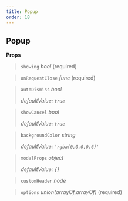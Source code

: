 ```yaml
---
title: Popup
order: 18
---
```



## Popup

**Props**

> `showing` _bool_  (required)
> 
 


> `onRequestClose` _func_  (required)
> 
 


> `autoDismiss` _bool_ 
> 
> _defaultValue: `true`_


> `showCancel` _bool_ 
> 
> _defaultValue: `true`_


> `backgroundColor` _string_ 
> 
> _defaultValue: `'rgba(0,0,0,0.6)'`_


> `modalProps` _object_ 
> 
> _defaultValue: `{}`_


> `customHeader` _node_ 
> 
 


> `options` _union(arrayOf,arrayOf)_  (required)
> 
 



